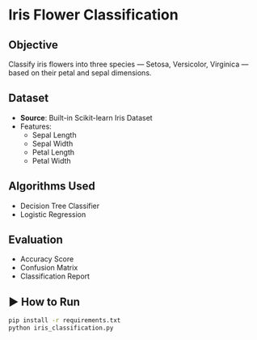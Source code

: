 # Iris Flower Classification

##  Objective
Classify iris flowers into three species — Setosa, Versicolor, Virginica — based on their petal and sepal dimensions.

##  Dataset
- **Source**: Built-in Scikit-learn Iris Dataset
- Features:
  - Sepal Length
  - Sepal Width
  - Petal Length
  - Petal Width

##  Algorithms Used
- Decision Tree Classifier
- Logistic Regression

##  Evaluation
- Accuracy Score
- Confusion Matrix
- Classification Report

## ▶ How to Run
```bash
pip install -r requirements.txt
python iris_classification.py
```
